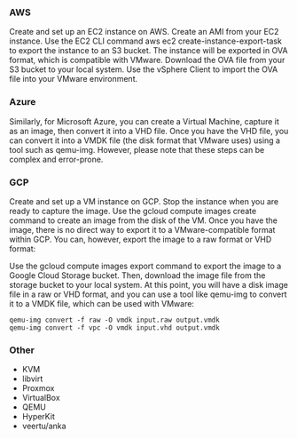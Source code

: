 ### AWS

Create and set up an EC2 instance on AWS.
Create an AMI from your EC2 instance.
Use the EC2 CLI command aws ec2 create-instance-export-task to export the instance to an S3 bucket. The instance will be exported in OVA format, which is compatible with VMware.
Download the OVA file from your S3 bucket to your local system.
Use the vSphere Client to import the OVA file into your VMware environment.

### Azure

Similarly, for Microsoft Azure, you can create a Virtual Machine, capture it as an image, then convert it into a VHD file. Once you have the VHD file, you can convert it into a VMDK file (the disk format that VMware uses) using a tool such as qemu-img. However, please note that these steps can be complex and error-prone.

### GCP

Create and set up a VM instance on GCP.
Stop the instance when you are ready to capture the image.
Use the gcloud compute images create command to create an image from the disk of the VM.
Once you have the image, there is no direct way to export it to a VMware-compatible format within GCP. You can, however, export the image to a raw format or VHD format:

Use the gcloud compute images export command to export the image to a Google Cloud Storage bucket.
Then, download the image file from the storage bucket to your local system.
At this point, you will have a disk image file in a raw or VHD format, and you can use a tool like qemu-img to convert it to a VMDK file, which can be used with VMware:

```
qemu-img convert -f raw -O vmdk input.raw output.vmdk
qemu-img convert -f vpc -O vmdk input.vhd output.vmdk
```

### Other

-   KVM
-   libvirt
-   Proxmox
-   VirtualBox
-   QEMU
-   HyperKit
-   veertu/anka
